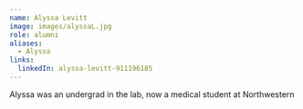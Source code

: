 ```yaml
---
name: Alyssa Levitt
image: images/alyssaL.jpg
role: alumni
aliases:
  - Alyssa
links:
  linkedIn: alyssa-levitt-911196185
---
```

Alyssa was an undergrad in the lab, now a medical student at Northwestern

